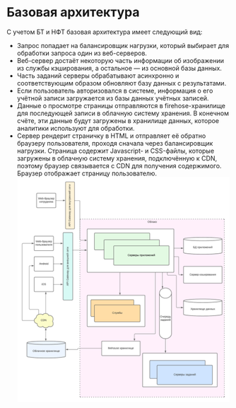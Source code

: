 # Базовая архитектура 
С учетом БТ и НФТ базовая архитектура имеет следующий вид: 
* Запрос попадает на балансировщик нагрузки, который выбирает для обработки запроса один из веб-серверов. 
* Веб-сервер достаёт некоторую часть информации об изображении из службы кэширования, а остальное — из основной базы данных. 
* Часть заданий серверы обрабатывают асинхронно и соответствующим образом обновляют базу данных с результатами.
* Если пользователь авторизовался в системе, информация о его учётной записи загружается из базы данных учётных записей. 
* Данные о просмотре страницы отправляются в firehose-хранилище для последующей записи в облачную систему хранения. В конечном счёте, эти данные будут загружены в хранилище данных, которое аналитики используют для обработки.
* Сервер рендерит страничку в HTML и отправляет её обратно браузеру пользователя, проходя сначала через балансировщик нагрузки. Страница содержит Javascript- и CSS-файлы, которые загружены в облачную систему хранения, подключённую к CDN, поэтому браузер связывается с CDN для получения содержимого. 
Браузер отображает страницу пользователю.
![alt tag](https://github.com/chukichaeva/supercoolarchitectdiploma/blob/main/image/base.png)
